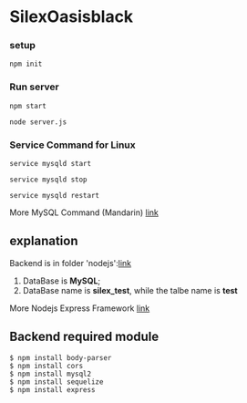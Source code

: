 # SilexOasisblack

### setup
```
npm init
```

### Run server
```
npm start
```
```
node server.js
```
### Service Command for Linux
```
service mysqld start
```
```
service mysqld stop
```
```
service mysqld restart
```
More MySQL Command (Mandarin) [link](http://note.drx.tw/2012/12/mysql-syntax.html)


## explanation

Backend is in folder 'nodejs':[link](https://grokonez.com/frontend/vue-js/vue-js-nodejs-express-restapis-sequelize-orm-mysql-crud-example)

1. DataBase is **MySQL**;
2. DataBase name is **silex_test**, while the talbe name is **test**

More Nodejs Express Framework [link](https://www.tutorialspoint.com/nodejs/nodejs_express_framework.htm) 






## Backend required module
```
$ npm install body-parser
$ npm install cors
$ npm install mysql2
$ npm install sequelize
$ npm install express
```